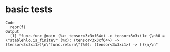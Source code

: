 # basic tests

    Code
      repr(f)
    Output
      [1] "func.func @main (%x: tensor<3x3xf64>) -> tensor<3x3xi1> {\n%0 = \"stablehlo.is_finite\" (%x): (tensor<3x3xf64>) -> (tensor<3x3xi1>)\n\"func.return\"(%0): (tensor<3x3xi1>) -> ()\n}\n"

